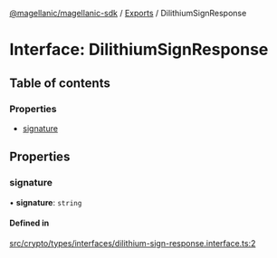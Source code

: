 [@magellanic/magellanic-sdk](../README.md) / [Exports](../modules.md) / DilithiumSignResponse

# Interface: DilithiumSignResponse

## Table of contents

### Properties

- [signature](DilithiumSignResponse.md#signature)

## Properties

### signature

• **signature**: `string`

#### Defined in

[src/crypto/types/interfaces/dilithium-sign-response.interface.ts:2](https://gitlab.com/magellanic/platform/magellanic-ciem/magellanic-ciem-sdk/-/blob/87cc13f/src/crypto/types/interfaces/dilithium-sign-response.interface.ts#L2)

